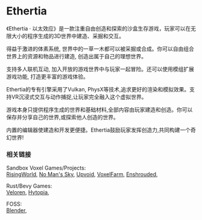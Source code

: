 
<!-- <img style="height: 200px; display: inline-block;" src="./showcase/res/Screen%20Shot%202023-04-03%20at%2012.00.07%20AM.png">  -->
<!-- <img style="height: 200px; display: inline-block;" src="./showcase/res/Screen%20Shot%202023-04-02%20at%2012.00.09%20PM.png"> -->
<!-- <img style="height: 200px; display: inline-block;" src="./showcase/res/Screen%20Shot%202023-04-01%20at%204.55.42%20PM.png"> -->

# Ethertia

《Ethertia · 以太效应》是一款注重自由创造和探索的沙盒生存游戏，玩家可以在无限大小的程序生成的3D世界中建造、采掘和交互。

得益于激进的体素系统, 世界中的一草一木都可以被采掘或合成。你可以自由组合世界上的资源和物品进行建造, 创造出属于自己的理想世界。

支持多人联机互动, 加入开放的游戏世界中与玩家一起冒险。还可以使用模组扩展游戏功能, 打造更丰富的游戏体验。

Ethertia的专有引擎采用了Vulkan, PhysX等技术,追求更好的渲染和模拟效果。支持VR沉浸式交互与动作捕捉,让玩家完全融入这个虚拟世界。

游戏本身只提供程序生成的世界和基础材料,全部内容由玩家建造和创造。你可以保存并分享自己的世界,或探索他人创造的世界。

内置的编辑器使建造和开发更便捷。Ethertia鼓励玩家发挥创造力,共同构建一个奇幻世界!




### 相关链接

Sandbox Voxel Games/Projects:  
[RisingWorld](https://www.rising-world.net/), 
[No Man's Sky](https://www.nomanssky.com/), 
[Upvoid](https://upvoid.com/), 
[VoxelFarm](https://procworld.blogspot.com/2010/11/from-voxels-to-polygons.html), 
[Enshrouded](https://enshrouded.com/), 

Rust/Bevy Games:   
[Veloren](https://github.com/veloren/veloren/blob/v0.8.0/voxygen/src/audio/music.rs), 
[Hytopia](https://creators.hytopia.com/docs/about-hytopia), 

FOSS:   
[Blender](https://blender.org/), 

